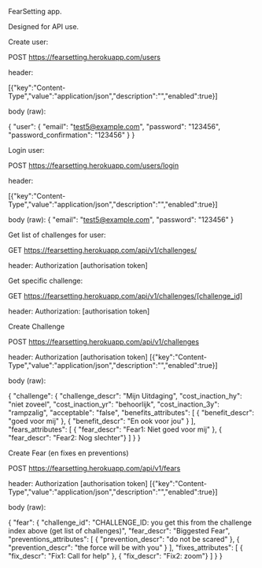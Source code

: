 FearSetting app.

Designed for API use.

Create user:

POST https://fearsetting.herokuapp.com/users

header:

[{"key":"Content-Type","value":"application/json","description":"","enabled":true}]

body (raw):

{ "user": {
    "email": "test5@example.com",
    "password": "123456",
    "password_confirmation": "123456"
  } }

Login user:

POST https://fearsetting.herokuapp.com/users/login

header:

[{"key":"Content-Type","value":"application/json","description":"","enabled":true}]

body (raw):
{
  "email": "test5@example.com",
  "password": "123456"
}

Get list of challenges for user:

GET https://fearsetting.herokuapp.com/api/v1/challenges/

header:
Authorization [authorisation token]

Get specific challenge:

GET https://fearsetting.herokuapp.com/api/v1/challenges/[challenge_id]

header:
Authorization: [authorisation token]


Create Challenge

POST https://fearsetting.herokuapp.com/api/v1/challenges

header:
Authorization [authorisation token]
[{"key":"Content-Type","value":"application/json","description":"","enabled":true}]

body (raw):

{ "challenge":
  {
    "challenge_descr": "Mijn Uitdaging", "cost_inaction_hy": "niet zoveel", "cost_inaction_yr": "behoorlijk", "cost_inaction_3y": "rampzalig", "acceptable": "false",
    "benefits_attributes":
    [
      { "benefit_descr": "goed voor mij" },
      { "benefit_descr": "En ook voor jou" }
    ],
    "fears_attributes":
    [
      { "fear_descr": "Fear1: Niet goed voor mij" },
      { "fear_descr": "Fear2: Nog slechter"}
    ]
  }
}

Create Fear (en fixes en preventions)

POST https://fearsetting.herokuapp.com/api/v1/fears

header:
Authorization [authorisation token]
[{"key":"Content-Type","value":"application/json","description":"","enabled":true}]

body (raw):

{ "fear":
  {
    "challenge_id": "CHALLENGE_ID: you get this from the challenge index above (get list of challenges)",
    "fear_descr": "Biggested Fear",
    "preventions_attributes":
    [
      { "prevention_descr": "do not be scared" },
      { "prevention_descr": "the force will be with you" }
    ],
    "fixes_attributes":
    [
      { "fix_descr": "Fix1: Call for help" },
      { "fix_descr": "Fix2: zoom"}
    ]
  }
}











